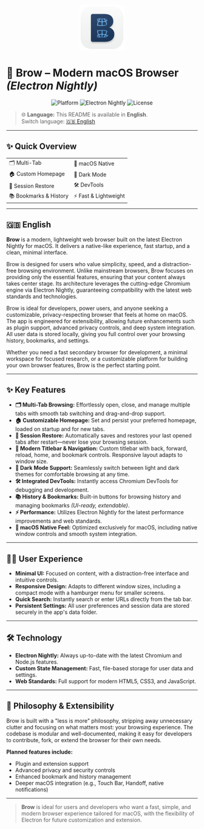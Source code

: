 <!-- Logo (pokud je k dispozici) -->
<p align="center">
  <img src="assets/brow.png" alt="Brow logo" width="120" />
</p>

# 🚀 **Brow** – Modern macOS Browser _(Electron Nightly)_

<p align="center">
  <img src="https://img.shields.io/badge/Platform-macOS-lightgrey?logo=apple" alt="Platform">
  <img src="https://img.shields.io/badge/Build-Electron_Nightly-blueviolet?logo=electron" alt="Electron Nightly">
  <img src="https://img.shields.io/badge/License-MIT-green" alt="License">
</p>

> 🌐 **Language:** This README is available in **English**.  
> Switch language: [🇬🇧 English](#english)

---

## ✨ Quick Overview

|                        |                       |
| ---------------------- | --------------------- |
| 🗂️ Multi-Tab           | 🍏 macOS Native       |
| 🏠 Custom Homepage     | 🌙 Dark Mode          |
| 💾 Session Restore     | 🛠️ DevTools           |
| 📚 Bookmarks & History | ⚡ Fast & Lightweight |

---

## 🇬🇧 English

**Brow** is a modern, lightweight web browser built on the latest Electron Nightly for macOS. It delivers a native-like experience, fast startup, and a clean, minimal interface.

Brow is designed for users who value simplicity, speed, and a distraction-free browsing environment. Unlike mainstream browsers, Brow focuses on providing only the essential features, ensuring that your content always takes center stage. Its architecture leverages the cutting-edge Chromium engine via Electron Nightly, guaranteeing compatibility with the latest web standards and technologies.

Brow is ideal for developers, power users, and anyone seeking a customizable, privacy-respecting browser that feels at home on macOS. The app is engineered for extensibility, allowing future enhancements such as plugin support, advanced privacy controls, and deep system integration. All user data is stored locally, giving you full control over your browsing history, bookmarks, and settings.

Whether you need a fast secondary browser for development, a minimal workspace for focused research, or a customizable platform for building your own browser features, Brow is the perfect starting point.

---

## ✨ **Key Features**

- **🗂️ Multi-Tab Browsing:** Effortlessly open, close, and manage multiple tabs with smooth tab switching and drag-and-drop support.
- **🏠 Customizable Homepage:** Set and persist your preferred homepage, loaded on startup and for new tabs.
- **💾 Session Restore:** Automatically saves and restores your last opened tabs after restart—never lose your browsing session.
- **🧭 Modern Titlebar & Navigation:** Custom titlebar with back, forward, reload, home, and bookmark controls. Responsive layout adapts to window size.
- **🌙 Dark Mode Support:** Seamlessly switch between light and dark themes for comfortable browsing at any time.
- **🛠️ Integrated DevTools:** Instantly access Chromium DevTools for debugging and development.
- **📚 History & Bookmarks:** Built-in buttons for browsing history and managing bookmarks _(UI-ready, extendable)_.
- **⚡ Performance:** Utilizes Electron Nightly for the latest performance improvements and web standards.
- **🍏 macOS Native Feel:** Optimized exclusively for macOS, including native window controls and smooth system integration.

---

## 🧑‍💻 **User Experience**

- **Minimal UI:** Focused on content, with a distraction-free interface and intuitive controls.
- **Responsive Design:** Adapts to different window sizes, including a compact mode with a hamburger menu for smaller screens.
- **Quick Search:** Instantly search or enter URLs directly from the tab bar.
- **Persistent Settings:** All user preferences and session data are stored securely in the app's data folder.

---

## 🛠️ **Technology**

- **Electron Nightly:** Always up-to-date with the latest Chromium and Node.js features.
- **Custom State Management:** Fast, file-based storage for user data and settings.
- **Web Standards:** Full support for modern HTML5, CSS3, and JavaScript.

---

## 🚦 **Philosophy & Extensibility**

Brow is built with a "less is more" philosophy, stripping away unnecessary clutter and focusing on what matters most: your browsing experience. The codebase is modular and well-documented, making it easy for developers to contribute, fork, or extend the browser for their own needs.

**Planned features include:**

- Plugin and extension support
- Advanced privacy and security controls
- Enhanced bookmark and history management
- Deeper macOS integration (e.g., Touch Bar, Handoff, native notifications)

---

> **Brow** is ideal for users and developers who want a fast, simple, and modern browser experience tailored for macOS, with the flexibility of Electron for future customization and extension.
